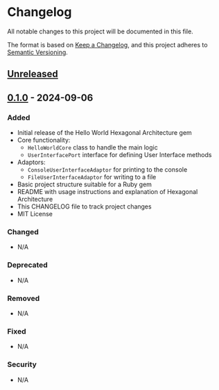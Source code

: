 # Changelog
All notable changes to this project will be documented in this file.

The format is based on [Keep a Changelog](https://keepachangelog.com/en/1.0.0/),
and this project adheres to [Semantic Versioning](https://semver.org/spec/v2.0.0.html).

## [Unreleased]

## [0.1.0] - 2024-09-06
### Added
- Initial release of the Hello World Hexagonal Architecture gem
- Core functionality:
  - `HelloWorldCore` class to handle the main logic
  - `UserInterfacePort` interface for defining User Interface methods
- Adaptors:
  - `ConsoleUserInterfaceAdaptor` for printing to the console
  - `FileUserInterfaceAdaptor` for writing to a file
- Basic project structure suitable for a Ruby gem
- README with usage instructions and explanation of Hexagonal Architecture
- This CHANGELOG file to track project changes
- MIT License

### Changed
- N/A

### Deprecated
- N/A

### Removed
- N/A

### Fixed
- N/A

### Security
- N/A

[Unreleased]: https://github.com/adambonsu/hello_world_hex_ruby/compare/v0.1.0...HEAD
[0.1.0]: https://github.com/adambonsu/hello_world_hex_ruby/releases/tag/v0.1.0